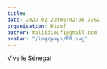 ```yaml
---
title: 
date: 2023-02-22T06:02:06.736Z
organisation: Diouf 
author: malikdiouf1@gmail.com
avatar: "/img/pays/FR.svg"
---
```


Vive le Sénégal 